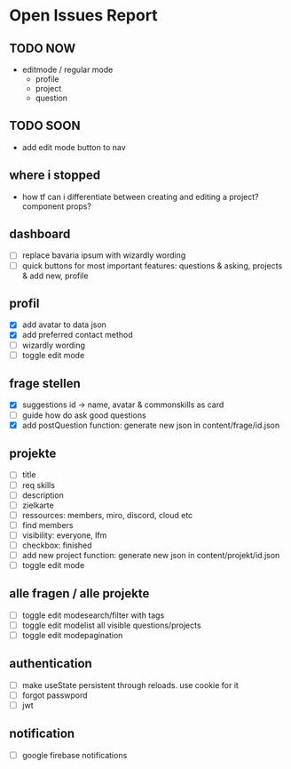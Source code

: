 # Open Issues Report

## TODO NOW

- editmode / regular mode
  - profile
  - project
  - question

## TODO SOON

- add edit mode button to nav

## where i stopped

- how tf can i differentiate between creating and editing a project? component props?

## dashboard

- [ ] replace bavaria ipsum with wizardly wording
- [ ] quick buttons for most important features: questions & asking, projects & add new, profile

## profil

- [x] add avatar to data json
- [x] add preferred contact method
- [ ] wizardly wording
- [ ] toggle edit mode

## frage stellen

- [x] suggestions id -> name, avatar & commonskills as card
- [ ] guide how do ask good questions
- [x] add postQuestion function: generate new json in content/frage/id.json

## projekte

- [ ] title
- [ ] req skills
- [ ] description
- [ ] zielkarte
- [ ] ressources: members, miro, discord, cloud etc
- [ ] find members
- [ ] visibility: everyone, lfm
- [ ] checkbox: finished
- [ ] add new project function: generate new json in content/projekt/id.json
- [ ] toggle edit mode

## alle fragen / alle projekte

- [ ] toggle edit modesearch/filter with tags
- [ ] toggle edit modelist all visible questions/projects
- [ ] toggle edit modepagination

## authentication

- [ ] make useState persistent through reloads. use cookie for it
- [ ] forgot passwpord
- [ ] jwt

## notification

- [ ] google firebase notifications
